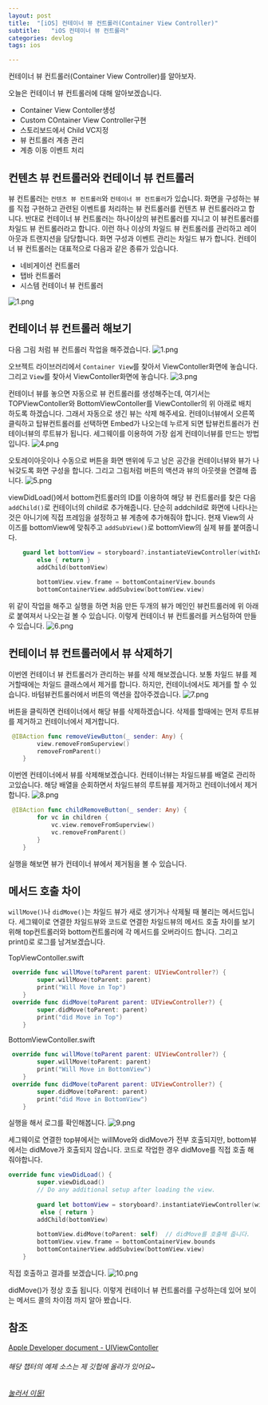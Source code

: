 ```yaml
---
layout: post
title:  "[iOS] 컨테이너 뷰 컨트롤러(Container View Controller)"
subtitle:   "iOS 컨테이너 뷰 컨트롤러"
categories: devlog
tags: ios

---
```


컨테이너 뷰 컨트롤러(Container View Controller)를 알아보자.

오늘은 컨테이너 뷰 컨트롤러에 대해 알아보겠습니다.
- Container View Contoller생성 
- Custom COntainer View Controller구현 
- 스토리보드에서 Child VC지정 
- 뷰 컨트롤러 계층 관리 
- 계층 이동 이벤트 처리

## 컨텐츠 뷰 컨트롤러와 컨테이너 뷰 컨트롤러
뷰 컨트롤러는 `컨텐츠 뷰 컨트롤러`와 `컨테이너 뷰 컨트롤러`가 있습니다.
화면을 구성하는 뷰를 직접 구현하고 관련된 이벤트를 처리하는 뷰 컨트롤러를 컨텐츠 뷰 컨트롤러라고 합니다.
반대로 컨테이너 뷰 컨트롤러는 하나이상의 뷰컨트롤러를 지니고 이 뷰컨트롤러를 차일드 뷰 컨트롤러라고 합니다.
이런 하나 이상의 차일드 뷰 컨트롤러를 관리하고 레이아웃과 트랜지션을 담당합니다. 화면 구성과 이벤트 관리는 차일드 뷰가 합니다.
컨테이너 뷰 컨트롤러는 대표적으로 다음과 같은 종류가 있습니다.
- 네비게이션 컨트롤러
- 탭바 컨트롤러
- 시스템 컨테이너 뷰 컨트롤러

![1.png](https://MinominoDomino.github.io/assets/img/ios/ContainerViewController/1.png)

## 컨테이너 뷰 컨트롤러 해보기
다음 그림 처럼 뷰 컨트롤러 작업을 해주겠습니다.
![1.png](https://MinominoDomino.github.io/assets/img/ios/ContainerViewController/2.png)

오브젝트 라이브러리에서 `Container View`를 찾아서 ViewContoller화면에 놓습니다.
그리고 `View`를 찾아서 ViewContoller화면에 놓습니다.
![3.png](https://MinominoDomino.github.io/assets/img/ios/ContainerViewController/3.png)

컨테이너 뷰를 놓으면 자동으로 뷰 컨트롤러를 생성해주는데, 여기서는 TOPViewContoller와 BottomViewContoller를 ViewContoller의 위 아래로 배치 하도록 하겠습니다. 그래서 자동으로 생긴 뷰는 삭제 해주세요.
컨테이너뷰에서 오른쪽 클릭하고 탑뷰컨트롤러를 선택하면 Embed가 나오는데 누르게 되면 탑뷰컨트롤러가 컨테이너뷰의 루트뷰가 됩니다.
세그웨이를 이용하여 가장 쉽게 컨테이너뷰를 만드는 방법입니다.
![4.png](https://MinominoDomino.github.io/assets/img/ios/ContainerViewController/4.png)

오토레이아웃이나 수동으로 버튼을 화면 맨위에 두고 남은 공간을 컨테이너뷰와 뷰가 나눠갖도록 화면 구성을 합니다.
그리고 그림처럼 버튼의 액션과 뷰의 아웃렛을 연결해 줍니다.
![5.png](https://MinominoDomino.github.io/assets/img/ios/ContainerViewController/5.png)

viewDidLoad()에서 bottom컨트롤러의 ID를 이용하여 해당 뷰 컨트롤러를 찾은 다음 `addChild()`로 컨테이너의 child로 추가해줍니다.
단순히 addchild로 화면에 나타나는 것은 아니기에 직접 프레임을 설정하고 뷰 계층에 추가해줘야 합니다. 현재 View의 사이즈를 bottomView에 맞춰주고 `addSubView()`로 bottomView의 실제 뷰를 붙여줍니다.

```swift
	guard let bottomView = storyboard?.instantiateViewController(withIdentifier: "BottomContainerView") 
    	else { return }
        addChild(bottomView)
        
        bottomView.view.frame = bottomContainerView.bounds
        bottomContainerView.addSubview(bottomView.view)
```
위 같이 작업을 해주고 실행을 하면 처음 만든 두개의 뷰가 메인인 뷰컨트롤러에 위 아래로 붙여져서 나오는걸 볼 수 있습니다.
이렇게 컨테이너 뷰 컨트롤러를 커스텀하여 만들 수 있습니다.
![6.png](https://MinominoDomino.github.io/assets/img/ios/ContainerViewController/6.png)

## 컨테이너 뷰 컨트롤러에서 뷰 삭제하기
이번엔 컨테이너 뷰 컨트롤러가 관리하는 뷰를 삭제 해보겠습니다.
보통 차일드 뷰를 제거할때에는 차일드 클래스에서 제거를 합니다. 하지만, 컨테이너에서도 제거를 할 수 있습니다.
바텀뷰컨트롤러에서 버튼의 액션을 잡아주겠습니다.
![7.png](https://MinominoDomino.github.io/assets/img/ios/ContainerViewController/7.png)

버튼을 클릭하면 컨테이너에서 해당 뷰를 삭제하겠습니다. 삭제를 할때에는 먼저 루트뷰를 제거하고 컨테이너에서 제거합니다.
```swift
 @IBAction func removeViewButton(_ sender: Any) {
        view.removeFromSuperview()
        removeFromParent()
    }
```

이번엔 컨테이너에서 뷰를 삭제해보겠습니다. 
컨테이너뷰는 차일드뷰를 배열로 관리하고있습니다. 해당 배열을 순회하면서 차일드뷰의 루트뷰를 제거하고 컨테이너에서 제거합니다.
![8.png](https://MinominoDomino.github.io/assets/img/ios/ContainerViewController/8.png)
```swift
 @IBAction func childRemoveButton(_ sender: Any) {
        for vc in children {
            vc.view.removeFromSuperview()
            vc.removeFromParent()
        }
    }
```

실행을 해보면 뷰가 컨테이너 뷰에서 제거됨을 볼 수 있습니다.

## 메서드 호출 차이

`willMove()`나 `didMove()`는 차일드 뷰가 새로 생기거나 삭제될 때 불리는 메서드입니다.
세그웨이로 연결한 차일드뷰와 코드로 연결한 차일드뷰의 메서드 호출 차이를 보기 위해 top컨트롤러와 bottom컨트롤러에 각 메서드를 오버라이드 합니다.
그리고 print()로 로그를 남겨보겠습니다.

TopViewContoller.swift
```swift
 override func willMove(toParent parent: UIViewController?) {
        super.willMove(toParent: parent)
        print("Will Move in Top")
    }
 override func didMove(toParent parent: UIViewController?) {
        super.didMove(toParent: parent)
        print("did Move in Top")
    }
```

BottomViewContoller.swift
```swift
 override func willMove(toParent parent: UIViewController?) {
        super.willMove(toParent: parent)
        print("Will Move in BottomView")
    }
 override func didMove(toParent parent: UIViewController?) {
        super.didMove(toParent: parent)
        print("did Move in BottomView")
    }
```

실행을 해서 로그를 확인해봅니다.
![9.png](https://MinominoDomino.github.io/assets/img/ios/ContainerViewController/9.png)

세그웨이로 연결한 top뷰에서는 willMove와 didMove가 전부 호출되지만, bottom뷰에서는 didMove가 호출되지 않습니다.
코드로 작업한 경우 didMove를 직접 호출 해줘야합니다.
```swift
override func viewDidLoad() {
        super.viewDidLoad()
        // Do any additional setup after loading the view.
        
        guard let bottomView = storyboard?.instantiateViewController(withIdentifier: "BottomContainerView") 
         else { return }
        addChild(bottomView)
        
        bottomView.didMove(toParent: self)	// didMove를 호출해 줍니다.
        bottomView.view.frame = bottomContainerView.bounds
        bottomContainerView.addSubview(bottomView.view)
    }
```

직접 호출하고 결과를 보겠습니다.
![10.png](https://MinominoDomino.github.io/assets/img/ios/ContainerViewController/10.png)

didMove()가 정상 호출 됩니다.
이렇게 컨테이너 뷰 컨트롤러를 구성하는데 있어 보이는 메서드 콜의 차이점 까지 알아 봤습니다.


## 참조
[Apple Developer document - UIViewContoller](https://developer.apple.com/documentation/uikit/uiviewcontroller)


###### 해당 챕터의 예제 소스는 제 깃헙에 올라가 있어요~
###### [눌러서 이동!](https://github.com/MinominoDomino/ios-sample-store/tree/master/kxcoding/ContainerViewController)
